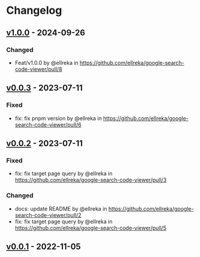 # Changelog

## [v1.0.0](https://github.com/ellreka/google-search-code-viewer/compare/v0.0.3...v1.0.0) - 2024-09-26
### Changed
- Feat/v1.0.0 by @ellreka in https://github.com/ellreka/google-search-code-viewer/pull/8

## [v0.0.3](https://github.com/ellreka/google-search-code-viewer/compare/v0.0.2...v0.0.3) - 2023-07-11
### Fixed
- fix: fix pnpm version by @ellreka in https://github.com/ellreka/google-search-code-viewer/pull/6

## [v0.0.2](https://github.com/ellreka/google-search-code-viewer/compare/v0.0.1...v0.0.2) - 2023-07-11
### Fixed
- fix: fix target page query by @ellreka in https://github.com/ellreka/google-search-code-viewer/pull/3
### Changed
- docs: update README by @ellreka in https://github.com/ellreka/google-search-code-viewer/pull/2
- fix: fix target page query by @ellreka in https://github.com/ellreka/google-search-code-viewer/pull/5

## [v0.0.1](https://github.com/ellreka/google-search-code-viewer/commits/v0.0.1) - 2022-11-05
